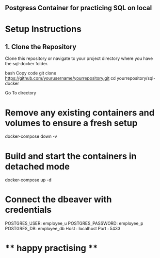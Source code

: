## Postgress Container for practicing SQL on local


# Setup Instructions
## 1. Clone the Repository
Clone this repository or navigate to your project directory where you have the sql-docker folder.

bash
Copy code
git clone https://github.com/yourusername/yourrepository.git
cd yourrepository/sql-docker


Go To directory

# Remove any existing containers and volumes to ensure a fresh setup
docker-compose down -v

# Build and start the containers in detached mode
docker-compose up -d

# Connect the dbeaver with credentials

POSTGRES_USER: employee_u
POSTGRES_PASSWORD: employee_p
POSTGRES_DB: employee_db
Host : localhost
Port : 5433

# ** happy practising ** #
